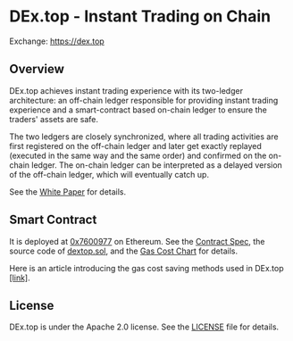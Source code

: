 # DEx.top - Instant Trading on Chain

Exchange: https://dex.top

## Overview

DEx.top achieves instant trading experience with its two-ledger architecture:
an off-chain ledger responsible for providing instant trading experience and a
smart-contract based on-chain ledger to ensure the traders' assets are safe.

The two ledgers are closely synchronized, where all trading activities are first
registered on the off-chain ledger and later get exactly replayed (executed in
the same way and the same order) and confirmed on the on-chain ledger. The
on-chain ledger can be interpreted as a delayed version of the off-chain ledger,
which will eventually catch up.

See the [White Paper](./whitepaper/DEx-Whitepaper-Short-Version.pdf) for details.

## Smart Contract
It is deployed at [0x7600977](https://etherscan.io/address/0x7600977eb9effa627d6bd0da2e5be35e11566341) on Ethereum.
See the [Contract Spec](./smart-contract/dextop-spec.md), the source code of [dextop.sol](./smart-contract/dextop.sol), and the [Gas Cost Chart](./smart-contract/dextop-gas-cost.md) for details.

Here is an article introducing the gas cost saving methods used in DEx.top
[[link]](https://medium.com/coinmonks/techniques-to-cut-gas-costs-for-your-dapps-7e8628c56fc9).

## License
DEx.top is under the Apache 2.0 license. See the [LICENSE](./LICENSE) file for details.
